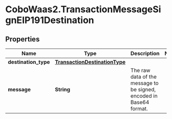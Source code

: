 # CoboWaas2.TransactionMessageSignEIP191Destination

## Properties

Name | Type | Description | Notes
------------ | ------------- | ------------- | -------------
**destination_type** | [**TransactionDestinationType**](TransactionDestinationType.md) |  | 
**message** | **String** | The raw data of the message to be signed, encoded in Base64 format. | 


